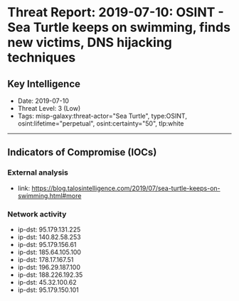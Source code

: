 # Threat Report: 2019-07-10: OSINT -  Sea Turtle keeps on swimming, finds new victims, DNS hijacking techniques


## Key Intelligence
* Date: 2019-07-10
* Threat Level: 3 (Low)
* Tags: misp-galaxy:threat-actor="Sea Turtle", type:OSINT, osint:lifetime="perpetual", osint:certainty="50", tlp:white

---

## Indicators of Compromise (IOCs)
### External analysis
* link: https://blog.talosintelligence.com/2019/07/sea-turtle-keeps-on-swimming.html#more

### Network activity
* ip-dst: 95.179.131.225
* ip-dst: 140.82.58.253
* ip-dst: 95.179.156.61
* ip-dst: 185.64.105.100
* ip-dst: 178.17.167.51
* ip-dst: 196.29.187.100
* ip-dst: 188.226.192.35
* ip-dst: 45.32.100.62
* ip-dst: 95.179.150.101

